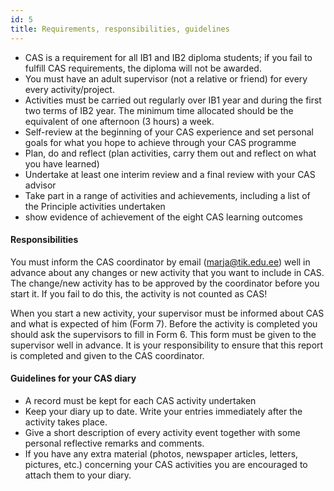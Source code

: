 ```yaml
---
id: 5
title: Requirements, responsibilities, guidelines
---
```


- CAS is a requirement for all IB1 and IB2 diploma students; if you fail to fulfill CAS requirements, the diploma will not be awarded.
- You must have an adult supervisor (not a relative or friend) for every every activity/project.
- Activities must be carried out regularly over IB1 year and during the first two terms of IB2 year. The minimum time allocated should be the equivalent of one afternoon (3 hours) a week.
- Self-review at the beginning of your CAS experience and set personal goals for what you hope to achieve through your CAS programme
- Plan, do and reflect (plan activities, carry them out and reflect on what you have learned)
- Undertake at least one interim review and a final review with your  CAS advisor
- Take part in a range of activities and achievements, including a list of the Principle activities undertaken
- show evidence of achievement of the eight CAS learning outcomes


#### Responsibilities

You must inform the CAS coordinator by email (<a href="mailto:marja@tik.edu.ee">marja@tik.edu.ee</a>) well in advance about any changes or new activity that you want to include in CAS. The change/new activity has to be approved by the coordinator before you start it. If you fail to do this, the activity is not counted as CAS!

When you start a new activity, your supervisor must be informed about CAS and what is expected of him (Form 7). Before the activity is completed you should ask the supervisors to fill in Form 6. This form must be given to the supervisor well in advance. It is your responsibility to ensure that this report is completed and given to the CAS coordinator.

#### Guidelines for your CAS diary

- A record must be kept for each CAS activity undertaken
- Keep your diary up to date. Write your entries immediately after the activity takes place.
- Give a short description of every activity event together with some personal reflective remarks and comments.
- If you have any extra material (photos, newspaper articles, letters, pictures, etc.) concerning your CAS activities you are encouraged to attach them to your diary.